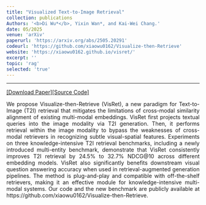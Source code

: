 ```yaml
---
title: "Visualized Text-to-Image Retrieval"
collection: publications
Authors: '<b>Di Wu*</b>, Yixin Wan*, and Kai-Wei Chang.'
date: 05/2025
venue: 'arXiv'
paperurl: 'https://arxiv.org/abs/2505.20291'
codeurl: 'https://github.com/xiaowu0162/Visualize-then-Retrieve'
website: 'https://xiaowu0162.github.io/visret/'
excerpt: ''
topic: 'rag'
selected: 'true'
---
```

---
<a href='https://arxiv.org/pdf/2505.20291.pdf' target="_blank">[Download Paper]</a><a href='https://github.com/xiaowu0162/Visualize-then-Retrieve' target="_blank">[Source Code]</a>

<p align="justify">
We propose Visualize-then-Retrieve (VisRet), a new paradigm for Text-to-Image (T2I) retrieval that mitigates the limitations of cross-modal similarity alignment of existing multi-modal embeddings. VisRet first projects textual queries into the image modality via T2I generation. Then, it performs retrieval within the image modality to bypass the weaknesses of cross-modal retrievers in recognizing subtle visual-spatial features. Experiments on three knowledge-intensive T2I retrieval benchmarks, including a newly introduced multi-entity benchmark, demonstrate that VisRet consistently improves T2I retrieval by 24.5% to 32.7% NDCG@10 across different embedding models. VisRet also significantly benefits downstream visual question answering accuracy when used in retrieval-augmented generation pipelines. The method is plug-and-play and compatible with off-the-shelf retrievers, making it an effective module for knowledge-intensive multi-modal systems. Our code and the new benchmark are publicly available at https://github.com/xiaowu0162/Visualize-then-Retrieve.
</p>
